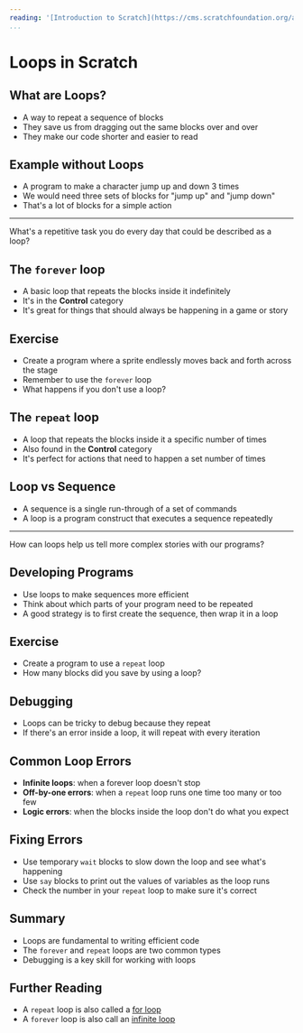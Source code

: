 ```yaml
---
reading: '[Introduction to Scratch](https://cms.scratchfoundation.org/assets/c914f147-0311-4292-bf5b-f97429ccfcc8)'
...
```


# Loops in Scratch

## What are Loops?

- A way to repeat a sequence of blocks
- They save us from dragging out the same blocks over and over
- They make our code shorter and easier to read

## Example without Loops

- A program to make a character jump up and down 3 times
- We would need three sets of blocks for "jump up" and "jump down"
- That's a lot of blocks for a simple action

---

What's a repetitive task you do every day that could be described as a loop?

## The `forever` loop

- A basic loop that repeats the blocks inside it indefinitely
- It's in the **Control** category
- It's great for things that should always be happening in a game or story

## Exercise

- Create a program where a sprite endlessly moves back and forth across the stage
- Remember to use the `forever` loop
- What happens if you don't use a loop?

## The `repeat` loop

- A loop that repeats the blocks inside it a specific number of times
- Also found in the **Control** category
- It's perfect for actions that need to happen a set number of times

## Loop vs Sequence

- A sequence is a single run-through of a set of commands
- A loop is a program construct that executes a sequence repeatedly

---

How can loops help us tell more complex stories with our programs?

## Developing Programs

- Use loops to make sequences more efficient
- Think about which parts of your program need to be repeated
- A good strategy is to first create the sequence, then wrap it in a loop

## Exercise

- Create a program to use a `repeat` loop
- How many blocks did you save by using a loop?

## Debugging

- Loops can be tricky to debug because they repeat
- If there's an error inside a loop, it will repeat with every iteration

## Common Loop Errors

- **Infinite loops**: when a forever loop doesn't stop
- **Off-by-one errors**: when a `repeat` loop runs one time too many or too few
- **Logic errors**: when the blocks inside the loop don't do what you expect

## Fixing Errors

- Use temporary `wait` blocks to slow down the loop and see what's happening
- Use `say` blocks to print out the values of variables as the loop runs
- Check the number in your `repeat` loop to make sure it's correct

## Summary

- Loops are fundamental to writing efficient code
- The `forever` and `repeat` loops are two common types
- Debugging is a key skill for working with loops

## Further Reading

- A `repeat` loop is also called a [for loop](https://en.wikipedia.org/wiki/For_loop)
- A `forever` loop is also call an [infinite loop](https://en.wikipedia.org/wiki/Infinite_loop)
